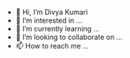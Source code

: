 - 👋 Hi, I’m Divya Kumari
- 👀 I’m interested in ...
- 🌱 I’m currently learning ...
- 💞️ I’m looking to collaborate on ...
- 📫 How to reach me ...

<!---
dk-divya/dk-divya is a ✨ special ✨ repository because its `README.md` (this file) appears on your GitHub profile.
You can click the Preview link to take a look at your changes.
--->
